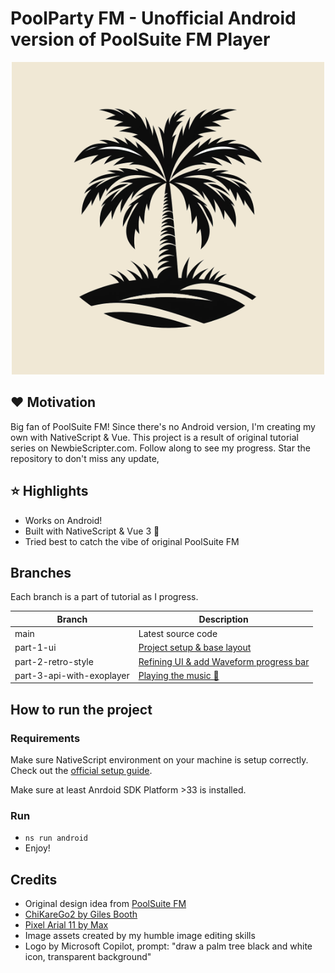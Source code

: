 # PoolParty FM - Unofficial Android version of PoolSuite FM Player

<p align="center">
<img src="design/logo_exported.png" alt="PoolParty FM"/>
</p>

## ❤️ Motivation

Big fan of PoolSuite FM! Since there's no Android version, I'm creating my own with NativeScript & Vue. This project is a result of original tutorial series on NewbieScripter.com. Follow along to see my progress. Star the repository to don't miss any update,

## ⭐️ Highlights

- Works on Android!
- Built with NativeScript & Vue 3 💪
- Tried best to catch the vibe of original PoolSuite FM

## Branches

Each branch is a part of tutorial as I progress.

| Branch                    | Description                                                                                                                        |
| ------------------------- | ---------------------------------------------------------------------------------------------------------------------------------- |
| main                      | Latest source code                                                                                                                 |
| part-1-ui                 | [Project setup & base layout](https://newbiescripter.com/poolsuite-fm-player-in-nativescript-part-1-project-setup-ui/)             |
| part-2-retro-style        | [Refining UI & add Waveform progress bar](https://newbiescripter.com/android-poolsuite-fm-in-nativescript-part-2-refining-the-ui/) |
| part-3-api-with-exoplayer | [Playing the music 🎵](https://newbiescripter.com/android-poolsuite-fm-in-nativescript-part-3-playing-the-music/)                  |

## How to run the project

### Requirements

Make sure NativeScript environment on your machine is setup correctly. Check out the [official setup guide](https://docs.nativescript.org/setup/).

Make sure at least Anrdoid SDK Platform >33 is installed.

### Run

- `ns run android`
- Enjoy!

## Credits

- Original design idea from [PoolSuite FM](https://poolsuite.net/)
- [ChiKareGo2 by Giles Booth](http://www.pentacom.jp/pentacom/bitfontmaker2/gallery/?id=3780)
- [Pixel Arial 11 by Max](https://www.dafont.com/pixel-arial-11.font)
- Image assets created by my humble image editing skills
- Logo by Microsoft Copilot, prompt: "draw a palm tree black and white icon, transparent background"
